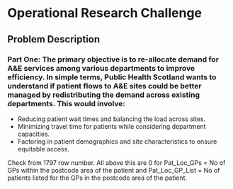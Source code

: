 # Operational Research Challenge
## Problem Description
### Part One: The primary objective is to re-allocate demand for A&E services among various departments to improve efficiency. In simple terms, Public Health Scotland wants to understand if patient flows to A&E sites could be better managed by redistributing the demand across existing departments. This would involve:

 - Reducing patient wait times and balancing the load across sites.
 - Minimizing travel time for patients while considering department capacities.
 - Factoring in patient demographics and site characteristics to ensure equitable access.

 Check from 1797 row number. All above this are 0 for Pat_Loc_GPs = No of GPs within the postcode area of the patient and Pat_Loc_GP_List = No of patients listed for the GPs in the postcode area of the patient.